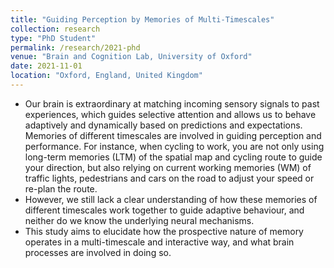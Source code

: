 ```yaml
---
title: "Guiding Perception by Memories of Multi-Timescales"
collection: research
type: "PhD Student"
permalink: /research/2021-phd
venue: "Brain and Cognition Lab, University of Oxford"
date: 2021-11-01
location: "Oxford, England, United Kingdom"
---
```

- Our brain is extraordinary at matching incoming sensory signals to past experiences, which guides selective attention and allows us to behave adaptively and dynamically based on predictions and expectations. Memories of different timescales are involved in guiding perception and performance. For instance, when cycling to work, you are not only using long-term memories (LTM) of the spatial map and cycling route to guide your direction, but also relying on current working memories (WM) of traffic lights, pedestrians and cars on the road to adjust your speed or re-plan the route.
- However, we still lack a clear understanding of how these memories of different timescales work together to guide adaptive behaviour, and neither do we know the underlying neural mechanisms.
- This study aims to elucidate how the prospective nature of memory operates in a multi-timescale and interactive way, and what brain processes are involved in doing so.
